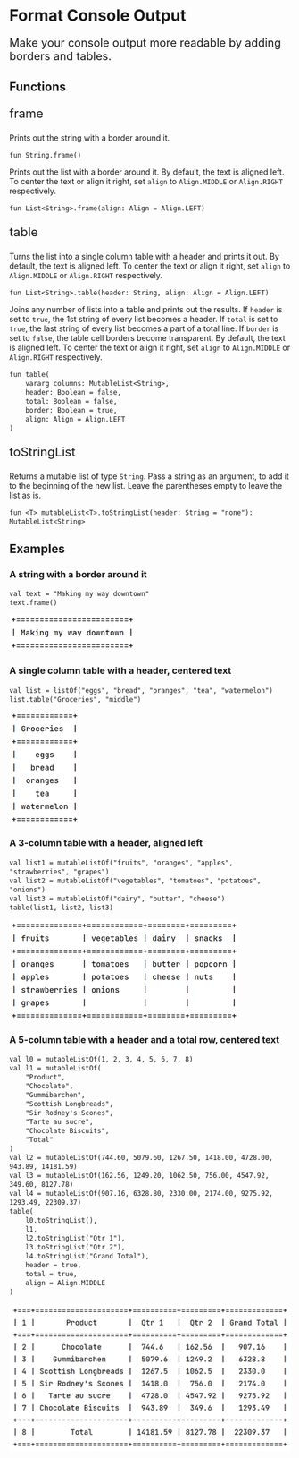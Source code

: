 # Format Console Output

<p style="font-size:20px; "> Make your console output more readable by adding borders and tables. </p>

## Functions

<p style="font-size:22px; "> frame </p>

Prints out the string with a border around it.

```
fun String.frame()
```

Prints out the list with a border around it. By default, the text is aligned left.
To center the text or align it right, set `align` to `Align.MIDDLE` or `Align.RIGHT` respectively.

```
fun List<String>.frame(align: Align = Align.LEFT)
```

<p style="font-size:22px; "> table </p>

Turns the list into a single column table with a header and prints it out.
By default, the text is aligned left.
To center the text or align it right, set `align` to `Align.MIDDLE` or `Align.RIGHT` respectively.

```
fun List<String>.table(header: String, align: Align = Align.LEFT)
```

Joins any number of lists into a table and prints out the results.
If `header` is set to `true`, the 1st string of every list becomes a header.
If `total` is set to `true`, the last string of every list becomes a part of a total line.
If `border` is set to `false`, the table cell borders become transparent.
By default, the text is aligned left.
To center the text or align it right, set `align` to `Align.MIDDLE` or `Align.RIGHT` respectively.

```
fun table(
    vararg columns: MutableList<String>,
    header: Boolean = false,
    total: Boolean = false,
    border: Boolean = true,
    align: Align = Align.LEFT
)
```

<p style="font-size:22px; "> toStringList </p>

Returns a mutable list of type `String`.
Pass a string as an argument, to add it to the beginning of the new list.
Leave the parentheses empty to leave the list as is.

```
fun <T> mutableList<T>.toStringList(header: String = "none"): MutableList<String>
```

## Examples

### A string with a border around it

```
val text = "Making my way downtown"
text.frame()
```

![A string with a border around it](/readme_img/frame_string.png)

### A single column table with a header, centered text

```
val list = listOf("eggs", "bread", "oranges", "tea", "watermelon")
list.table("Groceries", "middle")
```

![A single column table with a header, centered text](/readme_img/table_groceries.png)

### A 3-column table with a header, aligned left

```
val list1 = mutableListOf("fruits", "oranges", "apples", "strawberries", "grapes")
val list2 = mutableListOf("vegetables", "tomatoes", "potatoes", "onions")
val list3 = mutableListOf("dairy", "butter", "cheese")
table(list1, list2, list3)
```

![A 3-column table with a header, aligned left](/readme_img/table_fruits.png)

### A 5-column table with a header and a total row, centered text

```
val l0 = mutableListOf(1, 2, 3, 4, 5, 6, 7, 8)
val l1 = mutableListOf(
    "Product",
    "Chocolate",
    "Gummibarchen",
    "Scottish Longbreads",
    "Sir Rodney's Scones",
    "Tarte au sucre",
    "Chocolate Biscuits",
    "Total"
)
val l2 = mutableListOf(744.60, 5079.60, 1267.50, 1418.00, 4728.00, 943.89, 14181.59)
val l3 = mutableListOf(162.56, 1249.20, 1062.50, 756.00, 4547.92, 349.60, 8127.78)
val l4 = mutableListOf(907.16, 6328.80, 2330.00, 2174.00, 9275.92, 1293.49, 22309.37)
table(
    l0.toStringList(),
    l1,
    l2.toStringList("Qtr 1"),
    l3.toStringList("Qtr 2"),
    l4.toStringList("Grand Total"),
    header = true,
    total = true,
    align = Align.MIDDLE
)
```

![A 5-column table with a header and a total row, centered text](/readme_img/table_product.png)